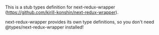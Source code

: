 This is a stub types definition for next-redux-wrapper (https://github.com/kirill-konshin/next-redux-wrapper).

next-redux-wrapper provides its own type definitions, so you don't need @types/next-redux-wrapper installed!